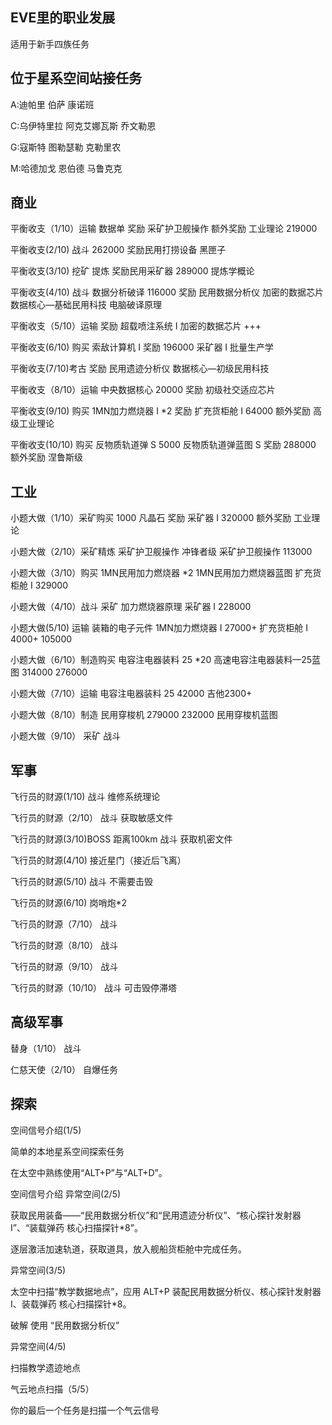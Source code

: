 EVE里的职业发展
---
适用于新手四族任务

位于星系空间站接任务
---
A:迪帕里  伯萨  康诺班 

C:乌伊特里拉  阿克艾娜瓦斯  乔文勒恩

G:寇斯特  图勒瑟勒  克勒里农

M:哈德加戈  恩伯德  马鲁克克

商业
---
平衡收支（1/10）运输  数据单  奖励 采矿护卫舰操作  额外奖励 工业理论 219000

平衡收支(2/10) 战斗 262000  奖励民用打捞设备  黑匣子 

平衡收支(3/10) 挖矿 提炼 奖励民用采矿器 289000 提炼学概论 

平衡收支(4/10) 战斗 数据分析破译 116000 奖励 民用数据分析仪  加密的数据芯片  数据核心—基础民用科技  电脑破译原理 

平衡收支（5/10）运输 奖励 超载喷注系统 I  加密的数据芯片 +++

平衡收支(6/10) 购买 索敌计算机 I 奖励 196000 采矿器 I  批量生产学 

平衡收支(7/10)考古 奖励 民用遗迹分析仪  数据核心—初级民用科技

平衡收支（8/10）运输  中央数据核心 20000  奖励 初级社交适应芯片

平衡收支(9/10) 购买  1MN加力燃烧器 I *2  奖励 扩充货柜舱 I 64000 额外奖励 高级工业理论 

平衡收支(10/10) 购买 反物质轨道弹 S 5000  反物质轨道弹蓝图 S 奖励 288000 额外奖励 涅鲁斯级 

工业
---
小题大做（1/10）采矿购买 1000 凡晶石  奖励 采矿器 I 320000  额外奖励 工业理论 

小题大做（2/10）采矿精炼  采矿护卫舰操作  冲锋者级  采矿护卫舰操作 113000

小题大做（3/10）购买  1MN民用加力燃烧器 *2  1MN民用加力燃烧器蓝图  扩充货柜舱 I 329000 

小题大做（4/10）战斗 采矿  加力燃烧器原理  采矿器 I 228000 

小题大做(5/10) 运输  装箱的电子元件   1MN加力燃烧器 I 27000+   扩充货柜舱 I 4000+
105000 

小题大做（6/10）制造购买 电容注电器装料 25 *20  高速电容注电器装料—25蓝图 314000 276000

小题大做（7/10）运输  电容注电器装料 25 42000
吉他2300+

小题大做（8/10）制造 民用穿梭机 279000 232000  民用穿梭机蓝图 

小题大做（9/10）
采矿 战斗


军事
---

飞行员的财源(1/10)
战斗 维修系统理论  
    
飞行员的财源（2/10）
战斗 获取敏感文件

飞行员的财源(3/10)BOSS 距离100km
战斗 获取机密文件

飞行员的财源(4/10)
接近星门（接近后飞离）

飞行员的财源(5/10)
战斗 不需要击毁

飞行员的财源(6/10)
岗哨炮*2

飞行员的财源（7/10）
战斗

飞行员的财源（8/10）
战斗

飞行员的财源（9/10）
战斗

飞行员的财源（10/10）
战斗 可击毁停滞塔

高级军事
---
替身（1/10）
战斗

仁慈天使（2/10）
自爆任务

探索
---
空间信号介绍(1/5)

简单的本地星系空间探索任务

在太空中熟练使用“ALT+P”与“ALT+D”。

空间信号介绍 异常空间(2/5)

获取民用装备——“民用数据分析仪”和“民用遗迹分析仪”、“核心探针发射器 I”、“装载弹药 核心扫描探针*8”。

逐层激活加速轨道，获取道具，放入舰船货柜舱中完成任务。

异常空间(3/5)

太空中扫描“教学数据地点”，应用 ALT+P 装配民用数据分析仪、核心探针发射器 I、装载弹药 核心扫描探针*8。

破解 使用 “民用数据分析仪”

异常空间(4/5)

扫描教学遗迹地点

气云地点扫描（5/5）

你的最后一个任务是扫描一个气云信号